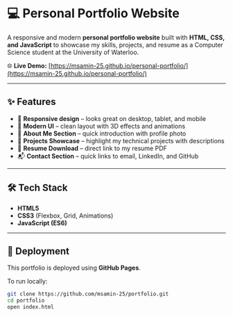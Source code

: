 # 💻 Personal Portfolio Website

A responsive and modern **personal portfolio website** built with **HTML, CSS, and JavaScript** to showcase my skills, projects, and resume as a Computer Science student at the University of Waterloo.

🌐 **Live Demo:** [https://msamin-25.github.io/personal-portfolio/](https://msamin-25.github.io/personal-portfolio/)

---

## ✨ Features

- 📱 **Responsive design** – looks great on desktop, tablet, and mobile
- 🎨 **Modern UI** – clean layout with 3D effects and animations
- 👤 **About Me Section** – quick introduction with profile photo
- 📂 **Projects Showcase** – highlight my technical projects with descriptions
- 📜 **Resume Download** – direct link to my resume PDF
- 📬 **Contact Section** – quick links to email, LinkedIn, and GitHub

---

## 🛠️ Tech Stack

- **HTML5**
- **CSS3** (Flexbox, Grid, Animations)
- **JavaScript (ES6)**

---

## 🚀 Deployment

This portfolio is deployed using **GitHub Pages**.

To run locally:

```bash
git clone https://github.com/msamin-25/portfolio.git
cd portfolio
open index.html
```
